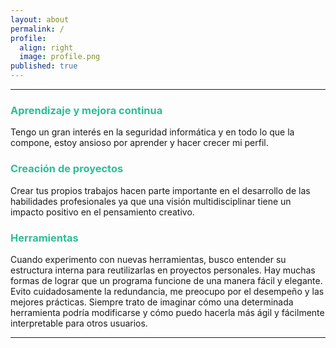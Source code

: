 ```yaml
---
layout: about
permalink: /
profile:
  align: right
  image: profile.png
published: true
---
```


<!--# <span style="color:#2CBE96">Información personal</span>

<img src="assets/images/location.png" widht="70" height="50" style="float: left; margin-right: 10px; margin-bottom: 5px" />San Juan / Madrid, España <br>
<br>
<img src="assets/images/email.png" widht="60" height="40" style="float: left; margin-right: 10px; margin-bottom: 5px" /> diegofb.castro@gmail.com <br>
<br>
<img src="assets/images/phone.png" widht="60" height="40" style="float: left; margin-right: 10px; margin-bottom: 5px" /> 618 000 000 <br>
<br>
<img src="assets/images/pdf.png" widht="60" height="40" style="float: left; margin-right: 10px; margin-bottom: 5px" /> CV <br>
<br> -->

---
<!--# <span style="color:#2CBE96">Visión</span>  Color subtítulos #98a0ac-->
### <span style="color:#2CBE96">Aprendizaje y mejora continua</span>
Tengo un gran interés en la seguridad informática y en todo lo que la compone, estoy ansioso por aprender y hacer crecer mi perfil.  

### <span style="color:#2CBE96">Creación de proyectos</span>
Crear tus propios trabajos hacen parte importante en el desarrollo de las habilidades profesionales ya que una visión multidisciplinar tiene un impacto positivo en el pensamiento creativo.  

### <span style="color:#2CBE96">Herramientas</span>
Cuando experimento con nuevas herramientas, busco entender su estructura interna para reutilizarlas en proyectos personales. Hay muchas formas de lograr que un programa funcione de una manera fácil y elegante. Evito cuidadosamente la redundancia, me preocupo por el desempeño y las mejores prácticas. Siempre trato de imaginar cómo una determinada herramienta podría modificarse y cómo puedo hacerla más ágil y fácilmente interpretable para otros usuarios.  

---
